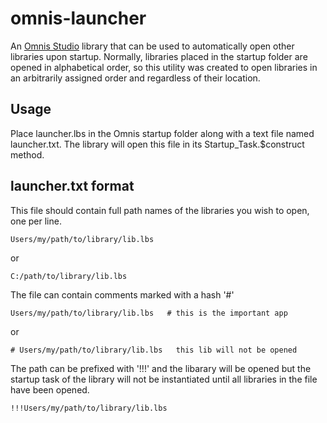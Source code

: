 # omnis-launcher
An [Omnis Studio](http://www.omnis.net) library that can be used to automatically open other libraries upon startup.  Normally, libraries placed in the startup folder are opened in alphabetical order, so this utility was created to open libraries in an arbitrarily assigned order and regardless of their location.

## Usage
Place launcher.lbs in the Omnis startup folder along with a text file named launcher.txt.  The library will open this file in its Startup_Task.$construct method.

## launcher.txt format
This file should contain full path names of the libraries you wish to open, one per line. 

`Users/my/path/to/library/lib.lbs`

or 

`C:/path/to/library/lib.lbs`

The file can contain comments marked with a hash '#' 

`Users/my/path/to/library/lib.lbs   # this is the important app`

or

`# Users/my/path/to/library/lib.lbs   this lib will not be opened`

The path can be prefixed with '!!!' and the libarary will be opened  but the startup task of the library will not be instantiated until all libraries in the file have been opened.

`!!!Users/my/path/to/library/lib.lbs`